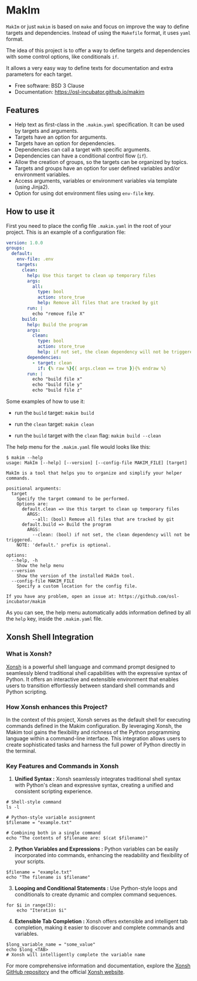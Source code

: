 # MakIm

`MakIm` or just `makim` is based on `make` and focus on improve
the way to define targets and dependencies. Instead of using the
`Makefile` format, it uses `yaml` format.

The idea of this project is to offer a way to define targets and
dependencies with some control options, like conditionals `if`.

It allows a very easy way to define texts for documentation and
extra parameters for each target.


* Free software: BSD 3 Clause
* Documentation: https://osl-incubator.github.io/makim

## Features

* Help text as first-class in the `.makim.yaml` specification. It can be used by targets and arguments.
* Targets have an option for arguments.
* Targets have an option for dependencies.
* Dependencies can call a target with specific arguments.
* Dependencies can have a conditional control flow (`if`).
* Allow the creation of groups, so the targets can be organized by topics.
* Targets and groups have an option for user defined variables and/or environment variables.
* Access arguments, variables or environment variables via template (using Jinja2).
* Option for using dot environment files using `env-file` key.

## How to use it

First you need to place the config file `.makim.yaml` in the root of your project.
This is an example of a configuration file:

```yaml
version: 1.0.0
groups:
  default:
    env-file: .env
    targets:
      clean:
        help: Use this target to clean up temporary files
        args:
          all:
            type: bool
            action: store_true
            help: Remove all files that are tracked by git
        run: |
          echo "remove file X"
      build:
        help: Build the program
        args:
          clean:
            type: bool
            action: store_true
            help: if not set, the clean dependency will not be triggered.
        dependencies:
          - target: clean
            if: {% raw %}{{ args.clean == true }}{% endraw %}
        run: |
          echo "build file x"
          echo "build file y"
          echo "build file z"
```

Some examples of how to use it:

* run the `build` target:
  `makim build`

* run the `clean` target:
  `makim clean`

* run the `build` target with the `clean` flag:
  `makim build --clean`


The help menu for the `.makim.yaml` file would looks like this:

```
$ makim --help
usage: MakIm [--help] [--version] [--config-file MAKIM_FILE] [target]

MakIm is a tool that helps you to organize and simplify your helper commands.

positional arguments:
  target
    Specify the target command to be performed.
    Options are:
      default.clean => Use this target to clean up temporary files
        ARGS:
          --all: (bool) Remove all files that are tracked by git
      default.build => Build the program
        ARGS:
          --clean: (bool) if not set, the clean dependency will not be triggered.
    NOTE: 'default.' prefix is optional.

options:
  --help, -h
    Show the help menu
  --version
    Show the version of the installed MakIm tool.
  --config-file MAKIM_FILE
    Specify a custom location for the config file.

If you have any problem, open an issue at: https://github.com/osl-incubator/makim
```

As you can see, the help menu automatically adds information defined by all
the `help` key, inside the `.makim.yaml` file.

## Xonsh Shell Integration

### What is Xonsh?
[Xonsh](https://xon.sh/) is a powerful shell language and command prompt designed to seamlessly blend traditional shell capabilities with the expressive syntax of Python. It offers an interactive and extensible environment that enables users to transition effortlessly between standard shell commands and Python scripting.

### How Xonsh enhances this Project?
In the context of this project, Xonsh serves as the default shell for executing commands defined in the Makim configuration. By leveraging Xonsh, the Makim tool gains the flexibility and richness of the Python programming language within a command-line interface. This integration allows users to create sophisticated tasks and harness the full power of Python directly in the terminal.

### Key Features and Commands in Xonsh
1. **Unified Syntax :** Xonsh seamlessly integrates traditional shell syntax with Python's clean and expressive syntax, creating a unified and consistent scripting experience.
```
# Shell-style command
ls -l

# Python-style variable assignment
$filename = "example.txt"

# Combining both in a single command
echo "The contents of $filename are: $(cat $filename)"
```

2. **Python Variables and Expressions :** Python variables can be easily incorporated into commands, enhancing the readability and flexibility of your scripts.
```
$filename = "example.txt"
echo "The filename is $filename"
```

3. **Looping and Conditional Statements :** Use Python-style loops and conditionals to create dynamic and complex command sequences.
```
for $i in range(3):
    echo "Iteration $i"
```

4. **Extensible Tab Completion :** Xonsh offers extensible and intelligent tab completion, making it easier to discover and complete commands and variables.
```
$long_variable_name = "some_value"
echo $long_<TAB>
# Xonsh will intelligently complete the variable name
```

For more comprehensive information and documentation, explore the [Xonsh GitHub repository](https://github.com/xonsh/xonsh) and the official [Xonsh website](https://xon.sh/).
